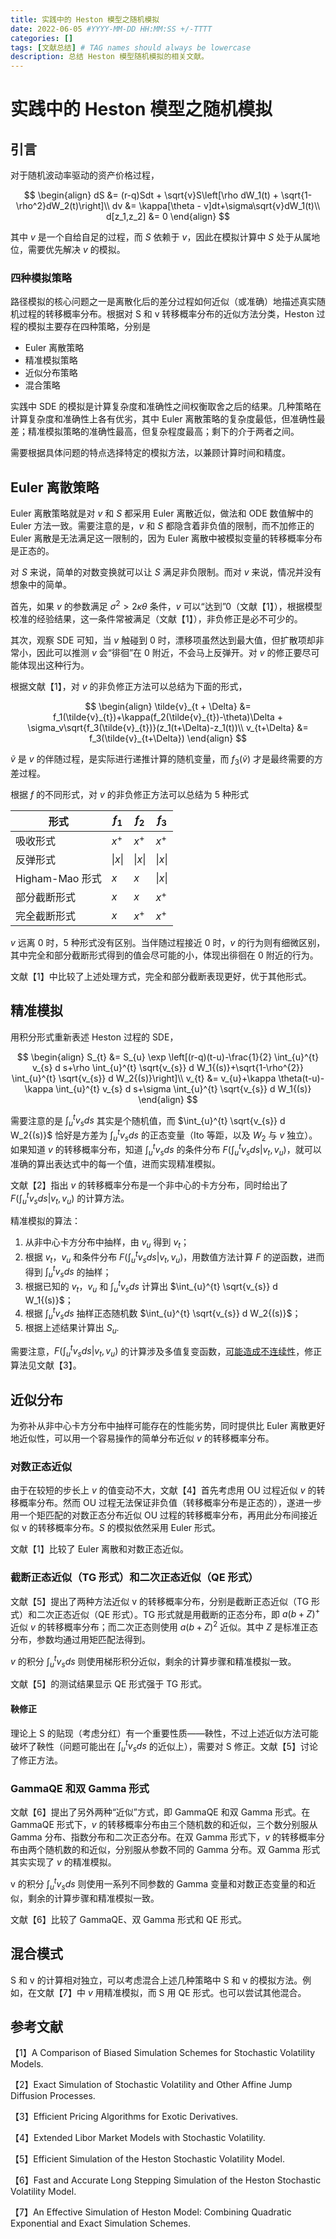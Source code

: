 ```yaml
---
title: 实践中的 Heston 模型之随机模拟
date: 2022-06-05 #YYYY-MM-DD HH:MM:SS +/-TTTT
categories: []
tags: [文献总结] # TAG names should always be lowercase
description: 总结 Heston 模型随机模拟的相关文献。
---
```


# 实践中的 Heston 模型之随机模拟

## 引言

对于随机波动率驱动的资产价格过程，

$$
\begin{align}
dS &= (r-q)Sdt + \sqrt{v}S\left[\rho dW_1(t) + \sqrt{1-\rho^2}dW_2(t)\right]\\
dv &= \kappa[\theta - v]dt+\sigma\sqrt{v}dW_1(t)\\
d[z_1,z_2] &= 0
\end{align}
$$

其中 $v$ 是一个自给自足的过程，而 $S$ 依赖于 $v$，因此在模拟计算中 $S$ 处于从属地位，需要优先解决 $v$ 的模拟。

### 四种模拟策略

路径模拟的核心问题之一是离散化后的差分过程如何近似（或准确）地描述真实随机过程的转移概率分布。根据对 S 和 v 转移概率分布的近似方法分类，Heston 过程的模拟主要存在四种策略，分别是
* Euler 离散策略
* 精准模拟策略
* 近似分布策略
* 混合策略

实践中 SDE 的模拟是计算复杂度和准确性之间权衡取舍之后的结果。几种策略在计算复杂度和准确性上各有优劣，其中 Euler 离散策略的复杂度最低，但准确性最差；精准模拟策略的准确性最高，但复杂程度最高；剩下的介于两者之间。

需要根据具体问题的特点选择特定的模拟方法，以兼顾计算时间和精度。

## Euler 离散策略

Euler 离散策略就是对 $v$ 和 $S$ 都采用 Euler 离散近似，做法和 ODE 数值解中的 Euler 方法一致。需要注意的是，$v$ 和 $S$ 都隐含着非负值的限制，而不加修正的 Euler 离散是无法满足这一限制的，因为 Euler 离散中被模拟变量的转移概率分布是正态的。

对 $S$ 来说，简单的对数变换就可以让 $S$ 满足非负限制。而对 $v$ 来说，情况并没有想象中的简单。

首先，如果 $v$ 的参数满足 $\sigma^2 > 2\kappa\theta$ 条件，$v$ 可以“达到”0（文献【1】），根据模型校准的经验结果，这一条件常被满足（文献【1】），非负修正是必不可少的。

其次，观察 SDE 可知，当 $v$ 触碰到 0 时，漂移项虽然达到最大值，但扩散项却非常小，因此可以推测 $v$ 会“徘徊”在 0 附近，不会马上反弹开。对 $v$ 的修正要尽可能体现出这种行为。

根据文献【1】，对 $v$ 的非负修正方法可以总结为下面的形式，

$$
\begin{align}
\tilde{v}_{t + \Delta} &= f_1(\tilde{v}_{t})+\kappa(f_2(\tilde{v}_{t})-\theta)\Delta + \sigma_v\sqrt{f_3(\tilde{v}_{t})}(z_1(t+\Delta)-z_1(t))\\
v_{t+\Delta} &= f_3(\tilde{v}_{t+\Delta})
\end{align}
$$

$\tilde{v}$ 是 $v$ 的伴随过程，是实际进行递推计算的随机变量，而 $f_3(\tilde{v})$ 才是最终需要的方差过程。

根据 $f$ 的不同形式，对 $v$ 的非负修正方法可以总结为 5 种形式

|形式|$f_1$|$f_2$|$f_3$|
|---|---|---|---|
|吸收形式|$x^+$|$x^+$|$x^+$|
|反弹形式|$\|x\|$|$\|x\|$|$\|x\|$|
|Higham-Mao 形式|$x$|$x$|$\|x\|$|
|部分截断形式|$x$|$x$|$x^+$|
|完全截断形式|$x$|$x^+$|$x^+$|

$v$ 远离 0 时，5 种形式没有区别。当伴随过程接近 0 时，$v$ 的行为则有细微区别，其中完全和部分截断形式得到的值会尽可能的小，体现出徘徊在 0 附近的行为。

文献【1】中比较了上述处理方式，完全和部分截断表现更好，优于其他形式。

## 精准模拟

用积分形式重新表述 Heston 过程的 SDE，

$$
\begin{align}
S_{t} &= S_{u} \exp \left[(r-q)(t-u)-\frac{1}{2} \int_{u}^{t} v_{s} d s+\rho \int_{u}^{t} \sqrt{v_{s}} d W_1{(s)}+\sqrt{1-\rho^{2}} \int_{u}^{t} \sqrt{v_{s}} d W_2{(s)}\right]\\
v_{t} &= v_{u}+\kappa \theta(t-u)-\kappa \int_{u}^{t} v_{s} d s+\sigma \int_{u}^{t} \sqrt{v_{s}} d W_1{(s)}
\end{align}
$$

需要注意的是 $\int_{u}^{t} v_{s} d s$ 其实是个随机值，而 $\int_{u}^{t} \sqrt{v_{s}} d W_2{(s)}$ 恰好是方差为 $\int_{u}^{t} v_{s} d s$ 的正态变量（Ito 等距，以及 $W_2$ 与 $v$ 独立）。如果知道 $v$ 的转移概率分布，知道 $\int_{u}^{t} v_{s} d s$ 的条件分布 $F(\int_{u}^{t} v_{s} d s|v_t,v_u)$，就可以准确的算出表达式中的每一个值，进而实现精准模拟。

文献【2】指出 $v$ 的转移概率分布是一个非中心的卡方分布，同时给出了 $F(\int_{u}^{t} v_{s} d s|v_t,v_u)$ 的计算方法。

精准模拟的算法：
1. 从非中心卡方分布中抽样，由 $v_u$ 得到 $v_t$；
2. 根据 $v_t$，$v_u$ 和条件分布 $F(\int_{u}^{t} v_{s} d s|v_t,v_u)$，用数值方法计算 $F$ 的逆函数，进而得到 $\int_{u}^{t} v_{s} d s$ 的抽样；
3. 根据已知的 $v_t$，$v_u$ 和 $\int_{u}^{t} v_{s} ds$ 计算出 $\int_{u}^{t} \sqrt{v_{s}} d W_1{(s)}$；
3. 根据 $\int_{u}^{t} v_{s} ds$ 抽样正态随机数 $\int_{u}^{t} \sqrt{v_{s}} d W_2{(s)}$；
3. 根据上述结果计算出 $S_u$.

需要注意，$F(\int_{u}^{t} v_{s} d s|v_t,v_u)$ 的计算涉及多值复变函数，[可能造成不连续性](https://xuruilong100.github.io/posts/%E5%AE%9E%E8%B7%B5%E4%B8%AD%E7%9A%84-Heston-%E6%A8%A1%E5%9E%8B%E4%B9%8B%E5%8D%8A%E8%A7%A3%E6%9E%90%E8%A7%A3/)，修正算法见文献【3】。

## 近似分布

为弥补从非中心卡方分布中抽样可能存在的性能劣势，同时提供比 Euler 离散更好地近似性，可以用一个容易操作的简单分布近似 $v$ 的转移概率分布。

### 对数正态近似

由于在较短的步长上 $v$ 的值变动不大，文献【4】首先考虑用 OU 过程近似 $v$ 的转移概率分布。然而 OU 过程无法保证非负值（转移概率分布是正态的），遂进一步用一个矩匹配的对数正态分布近似 OU 过程的转移概率分布，再用此分布间接近似 v 的转移概率分布。$S$ 的模拟依然采用 Euler 形式。

文献【1】比较了 Euler 离散和对数正态近似。

### 截断正态近似（TG 形式）和二次正态近似（QE 形式）

文献【5】提出了两种方法近似 v 的转移概率分布，分别是截断正态近似（TG 形式）和二次正态近似（QE 形式）。TG 形式就是用截断的正态分布，即 $a(b+Z)^+$ 近似 $v$ 的转移概率分布；而二次正态则使用 $a(b+Z)^2$ 近似。其中 $Z$ 是标准正态分布，参数均通过用矩匹配法得到。

$v$ 的积分 $\int_{u}^{t} v_{s} ds$ 则使用梯形积分近似，剩余的计算步骤和精准模拟一致。

文献【5】的测试结果显示 QE 形式强于 TG 形式。

#### 鞅修正

理论上 S 的贴现（考虑分红）有一个重要性质——鞅性，不过上述近似方法可能破坏了鞅性（问题可能出在 $\int_{u}^{t} v_{s} ds$ 的近似上），需要对 S 修正。文献【5】讨论了修正方法。

### GammaQE 和双 Gamma 形式

文献【6】提出了另外两种“近似”方式，即 GammaQE 和双 Gamma 形式。在 GammaQE 形式下，$v$ 的转移概率分布由三个随机数的和近似，三个数分别服从 Gamma 分布、指数分布和二次正态分布。在双 Gamma 形式下，$v$ 的转移概率分布由两个随机数的和近似，分别服从参数不同的 Gamma 分布。双 Gamma 形式其实实现了 $v$ 的精准模拟。

v 的积分 $\int_{u}^{t} v_{s} ds$ 则使用一系列不同参数的 Gamma 变量和对数正态变量的和近似，剩余的计算步骤和精准模拟一致。

文献【6】比较了 GammaQE、双 Gamma 形式和 QE 形式。

## 混合模式

S 和 v 的计算相对独立，可以考虑混合上述几种策略中 S 和 v 的模拟方法。例如，在文献【7】中 $v$ 用精准模拟，而 S 用 QE 形式。也可以尝试其他混合。

## 参考文献

【1】A Comparison of Biased Simulation Schemes for Stochastic Volatility Models.

【2】Exact Simulation of Stochastic Volatility and Other Affine Jump Diffusion Processes.

【3】Efficient Pricing Algorithms for Exotic Derivatives.

【4】Extended Libor Market Models with Stochastic Volatility.

【5】Efficient Simulation of the Heston Stochastic Volatility Model.

【6】Fast and Accurate Long Stepping Simulation of the Heston Stochastic Volatility Model.

【7】An Effective Simulation of Heston Model: Combining Quadratic Exponential and Exact Simulation Schemes.